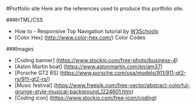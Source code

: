 #Portfolio site
Here are the references used to produce this portfolio site.

###HTML/CSS
* How to - Responsive Top Navigation tutorial by [W3Schools](https://www.w3schools.com/howto/howto_js_topnav_responsive.asp)
* [Color Hex] (http://www.color-hex.com/) Color Codes

  
###Images
* [Coding banner] (https://www.stockio.com/free-photo/business-4) 
* [Aston Martin boat] (https://www.astonmartin.com/en/am37)  
* [Porsche GT2 RS] (https://www.porsche.com/usa/models/911/911-gt2-rs/911-gt2-rs/)
* [Music festival] (https://www.freepik.com/free-vector/abstract-colorful-grunge-style-musical-background_1224601.htm)
* [Coding icon] (https://www.stockio.com/free-icon/coding)

